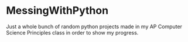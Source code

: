 # MessingWithPython
Just a whole bunch of random python projects made in my AP Computer Science Principles class in order to show my progress.
